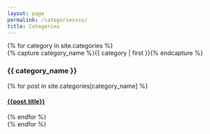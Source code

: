 ```yaml
---
layout: page
permalink: /categoriessss/
title: Categories
---
```


<div id="archives">
  {% for category in site.categories %}
    <div class="archive-group">
      {% capture category_name %}{{ category | first }}{% endcapture %}
      <div id="#{{ category_name | slugize }}"></div>
      <h3 class="category-head">{{ category_name }}</h3>
      <a name="{{ category_name | slugize }}"></a>
      {% for post in site.categories[category_name] %}
      <article class="archive-item">
        <h4>
            <a href="{{ site.baseurl }}{{ post.url }}">{{post.title}}</a>
        </h4>
      </article>
      {% endfor %}
    </div>
  {% endfor %}
</div>